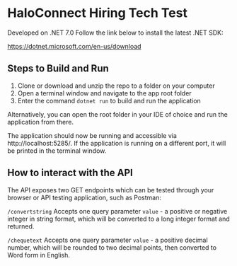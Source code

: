 # HaloConnect Hiring Tech Test
Developed on .NET 7.0
Follow the link below to install the latest .NET SDK:

https://dotnet.microsoft.com/en-us/download
## Steps to Build and Run
1. Clone or download and unzip the repo to a folder on your computer
2. Open a terminal window and navigate to the app root folder
3. Enter the command `dotnet run` to build and run the application

Alternatively, you can open the root folder in your IDE of choice and run the application from there.

The application should now be running and accessible via http://localhost:5285/. If the application is running on a different port, it will be printed in the terminal window.

## How to interact with the API
The API exposes two GET endpoints which can be tested through your browser or API testing application, such as Postman:

`/convertstring` Accepts one query parameter `value` - a positive or negative integer in string format, which will be converted to a long integer format and returned.

`/chequetext` Accepts one query parameter `value` - a positive decimal number, which will be rounded to two decimal points, then converted to Word form in English. 
